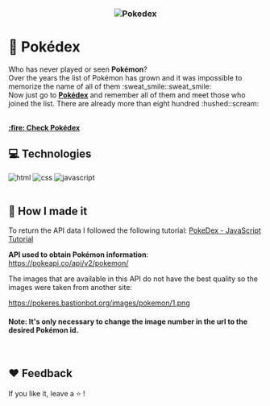 <h3 align="center">
    <img alt="Pokedex" title="pokedex" src="https://user-images.githubusercontent.com/24191107/99312361-d2dd9400-2855-11eb-8a92-eaa8ee8f2aff.png">
    <br>
</h3>

# :red_circle: Pokédex

<p>Who has never played or seen <strong>Pokémon</strong>?
<br>
Over the years the list of Pokémon has grown and it was impossible to memorize the name of all of them :sweat_smile::sweat_smile:
<br>
Now just go to <a href="https://jesspsilva.github.io/pokedex/" target="_blank"><strong>Pokédex</strong></a> and remember all of them and meet those who joined the list. There are already more than eight hundred :hushed::scream:
</p>
<br>
<a href="https://jesspsilva.github.io/pokedex/" target="_blank"><strong>:fire: Check Pokédex</strong></a>
<br>

## :computer: Technologies

![html](https://user-images.githubusercontent.com/24191107/97038492-d33e8400-1562-11eb-861b-8dc25c69bd07.png)
![css](https://user-images.githubusercontent.com/24191107/97038491-d33e8400-1562-11eb-9cb9-ffad2f0da628.png)
![javascript](https://user-images.githubusercontent.com/24191107/97038493-d3d71a80-1562-11eb-91fa-ea2e733f26d1.png)
<br>
<br>

## :pencil: How I made it
<p>To return the API data I followed the following tutorial: <a href="https://www.youtube.com/watch?v=XL68br6JyYs" target="_blank">PokeDex - JavaScript Tutorial</a></p>
<p><b>API used to obtain Pokémon information</b>: <a href="https://pokeapi.co/api/v2/pokemon/" target="_blank">https://pokeapi.co/api/v2/pokemon/</a></p>
<p>The images that are available in this API do not have the best quality so the images were taken from another site:</p>
<p><a href="https://pokeres.bastionbot.org/images/pokemon/1.png" target="_blank">https://pokeres.bastionbot.org/images/pokemon/1.png</a></p>

#### Note: It's only necessary to change the image number in the url to the desired Pokémon id.
<br>

## :heart: Feedback

If you like it, leave a :star: !
